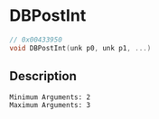 # DBPostInt
```c
// 0x00433950
void DBPostInt(unk p0, unk p1, ...)
```
## Description
```
Minimum Arguments: 2
Maximum Arguments: 3
```
